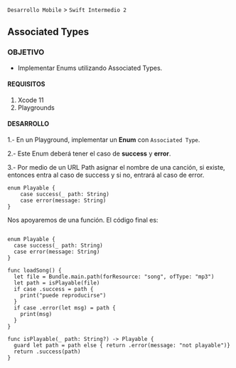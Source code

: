`Desarrollo Mobile` > `Swift Intermedio 2`

## Associated Types

### OBJETIVO

- Implementar Enums utilizando Associated Types.

#### REQUISITOS

1. Xcode 11
2. Playgrounds

#### DESARROLLO

1.- En un Playground, implementar un **Enum** con `Associated Type`.

2.- Este Enum deberá tener el caso de **success** y **error**.

3.- Por medio de un URL Path asignar el nombre de una canción, si existe, entonces entra al caso de success y si no, entrará al caso de error.

```
enum Playable {
	case success(_ path: String)
	case error(message: String)
}
```

Nos apoyaremos de una función.
El código final es:

```

enum Playable {
  case success(_ path: String)
  case error(message: String)
}

func loadSong() {
  let file = Bundle.main.path(forResource: "song", ofType: "mp3")
  let path = isPlayable(file)
  if case .success = path {
    print("puede reproducirse")
  }
  if case .error(let msg) = path {
    print(msg)
  }
}

func isPlayable(_ path: String?) -> Playable {
  guard let path = path else { return .error(message: "not playable")}
  return .success(path)
}
```